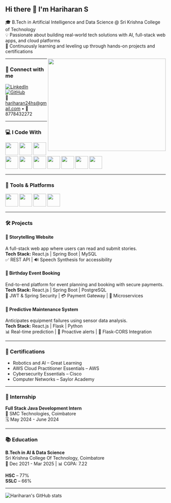 ## Hi there 👋 I'm Hariharan S

🎓 B.Tech in Artificial Intelligence and Data Science @ Sri Krishna College of Technology  
💡 Passionate about building real-world tech solutions with AI, full-stack web apps, and cloud platforms  
🌱 Continuously learning and leveling up through hands-on projects and certifications  

<img align="right" width="370" height="290" src="https://i.pinimg.com/originals/47/f0/34/47f0342cec72b800463bf003eac1257e.gif">

---

### 🔗 Connect with me

[![LinkedIn](https://img.shields.io/badge/LinkedIn-0077B5?style=for-the-badge&logo=linkedin&logoColor=white)](https://www.linkedin.com/in/hariharan-s24/)  
[![GitHub](https://img.shields.io/badge/GitHub-171515?style=for-the-badge&logo=github&logoColor=white)](https://github.com/HARIHARANS24)  
📧 hariharan24hs@gmail.com • 📱 8778432272  

---

### 💻 I Code With

<p>
  <img height="40" src="https://img.icons8.com/color/48/000000/c-programming.png"/>
  <img height="40" src="https://img.icons8.com/color/48/000000/java-coffee-cup-logo.png"/>
  <img height="40" src="https://img.icons8.com/color/48/000000/html-5--v1.png"/>
  <img height="40" src="https://img.icons8.com/color/48/000000/css3.png"/>
  <img height="40" src="https://img.icons8.com/color/48/000000/javascript--v1.png"/>
  <img height="40" src="https://img.icons8.com/officel/80/react.png"/>
  <img height="40" src="https://img.icons8.com/color/48/000000/spring-logo.png"/>
  <img height="40" src="https://img.icons8.com/ios-filled/50/000000/flask.png"/>
  <img height="40" src="https://img.icons8.com/color/48/000000/mysql-logo.png"/>
  <img height="40" src="https://img.icons8.com/external-tal-revivo-shadow-tal-revivo/48/000000/external-postgresql-a-free-and-open-source-relational-database-management-system-logo-shadow-tal-revivo.png"/>
</p>

---

### 🧰 Tools & Platforms

<p>
 
  <img height="40" src="https://img.icons8.com/color/48/000000/figma--v1.png"/>
  <img height="40" src="https://img.icons8.com/color/48/000000/amazon-web-services.png"/>
  <img height="40" src="https://img.icons8.com/color/48/000000/git.png"/>
  <img height="40" src="https://img.icons8.com/ios-glyphs/48/000000/github.png"/>
  
</p>

---

### 🛠️ Projects

#### 📝 Storytelling Website
A full-stack web app where users can read and submit stories.  
**Tech Stack:** React.js | Spring Boot | MySQL  
✅ REST API | 🔊 Speech Synthesis for accessibility

#### 🎉 Birthday Event Booking
End-to-end platform for event planning and booking with secure payments.  
**Tech Stack:** React.js | Spring Boot | PostgreSQL  
🔐 JWT & Spring Security | 💳 Payment Gateway | 🧩 Microservices

#### 🔧 Predictive Maintenance System
Anticipates equipment failures using sensor data analysis.  
**Tech Stack:** React.js | Flask | Python  
📊 Real-time prediction | 🚨 Proactive alerts | 🔁 Flask-CORS Integration

---

### 📜 Certifications

- Robotics and AI – Great Learning  
- AWS Cloud Practitioner Essentials – AWS  
- Cybersecurity Essentials – Cisco  
- Computer Networks – Saylor Academy  

---

### 💼 Internship

**Full Stack Java Development Intern**  
📍 SMC Technologies, Coimbatore  
🗓️ May 2024 - June 2024

---

### 📚 Education

**B.Tech in AI & Data Science**  
Sri Krishna College Of Technology, Coimbatore  
📅 Dec 2021 - Mar 2025 | 📊 CGPA: 7.22  

**HSC** – 77%  
**SSLC** – 66%  

---

![Hariharan's GitHub stats](https://github-readme-stats.vercel.app/api?username=HARIHARANS24&theme=dark&show_icons=true&hide=issues)
